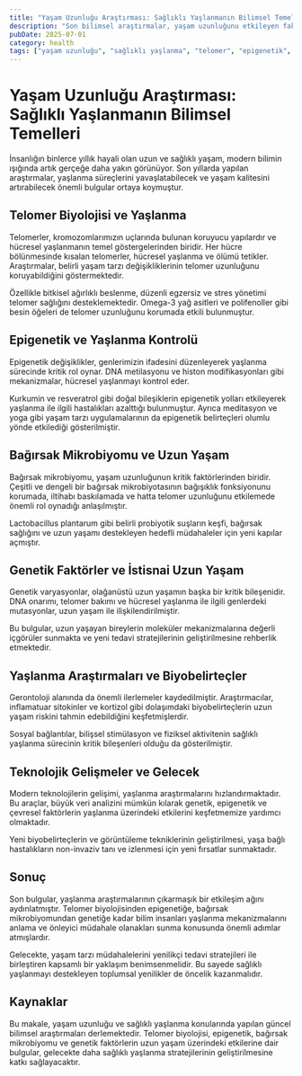 ```yaml
---
title: "Yaşam Uzunluğu Araştırması: Sağlıklı Yaşlanmanın Bilimsel Temelleri"
description: "Son bilimsel araştırmalar, yaşam uzunluğunu etkileyen faktörleri ve sağlıklı yaşlanma stratejilerini aydınlatıyor. Telomer biyolojisinden epigenetiğe kadar u..."
pubDate: 2025-07-01
category: health
tags: ["yaşam uzunluğu", "sağlıklı yaşlanma", "telomer", "epigenetik", "uzun ömür"]
---
```


# Yaşam Uzunluğu Araştırması: Sağlıklı Yaşlanmanın Bilimsel Temelleri

İnsanlığın binlerce yıllık hayali olan uzun ve sağlıklı yaşam, modern bilimin ışığında artık gerçeğe daha yakın görünüyor. Son yıllarda yapılan araştırmalar, yaşlanma süreçlerini yavaşlatabilecek ve yaşam kalitesini artırabilecek önemli bulgular ortaya koymuştur.

## Telomer Biyolojisi ve Yaşlanma

Telomerler, kromozomlarımızın uçlarında bulunan koruyucu yapılardır ve hücresel yaşlanmanın temel göstergelerinden biridir. Her hücre bölünmesinde kısalan telomerler, hücresel yaşlanma ve ölümü tetikler. Araştırmalar, belirli yaşam tarzı değişikliklerinin telomer uzunluğunu koruyabildiğini göstermektedir.

Özellikle bitkisel ağırlıklı beslenme, düzenli egzersiz ve stres yönetimi telomer sağlığını desteklemektedir. Omega-3 yağ asitleri ve polifenoller gibi besin öğeleri de telomer uzunluğunu korumada etkili bulunmuştur.

## Epigenetik ve Yaşlanma Kontrolü

Epigenetik değişiklikler, genlerimizin ifadesini düzenleyerek yaşlanma sürecinde kritik rol oynar. DNA metilasyonu ve histon modifikasyonları gibi mekanizmalar, hücresel yaşlanmayı kontrol eder.

Kurkumin ve resveratrol gibi doğal bileşiklerin epigenetik yolları etkileyerek yaşlanma ile ilgili hastalıkları azalttığı bulunmuştur. Ayrıca meditasyon ve yoga gibi yaşam tarzı uygulamalarının da epigenetik belirteçleri olumlu yönde etkilediği gösterilmiştir.

## Bağırsak Mikrobiyomu ve Uzun Yaşam

Bağırsak mikrobiyomu, yaşam uzunluğunun kritik faktörlerinden biridir. Çeşitli ve dengeli bir bağırsak mikrobiyotasının bağışıklık fonksiyonunu korumada, iltihabı baskılamada ve hatta telomer uzunluğunu etkilemede önemli rol oynadığı anlaşılmıştır.

Lactobacillus plantarum gibi belirli probiyotik suşların keşfi, bağırsak sağlığını ve uzun yaşamı destekleyen hedefli müdahaleler için yeni kapılar açmıştır.

## Genetik Faktörler ve İstisnai Uzun Yaşam

Genetik varyasyonlar, olağanüstü uzun yaşamın başka bir kritik bileşenidir. DNA onarımı, telomer bakımı ve hücresel yaşlanma ile ilgili genlerdeki mutasyonlar, uzun yaşam ile ilişkilendirilmiştir.

Bu bulgular, uzun yaşayan bireylerin moleküler mekanizmalarına değerli içgörüler sunmakta ve yeni tedavi stratejilerinin geliştirilmesine rehberlik etmektedir.

## Yaşlanma Araştırmaları ve Biyobelirteçler

Gerontoloji alanında da önemli ilerlemeler kaydedilmiştir. Araştırmacılar, inflamatuar sitokinler ve kortizol gibi dolaşımdaki biyobelirteçlerin uzun yaşam riskini tahmin edebildiğini keşfetmişlerdir.

Sosyal bağlantılar, bilişsel stimülasyon ve fiziksel aktivitenin sağlıklı yaşlanma sürecinin kritik bileşenleri olduğu da gösterilmiştir.

## Teknolojik Gelişmeler ve Gelecek

Modern teknolojilerin gelişimi, yaşlanma araştırmalarını hızlandırmaktadır. Bu araçlar, büyük veri analizini mümkün kılarak genetik, epigenetik ve çevresel faktörlerin yaşlanma üzerindeki etkilerini keşfetmemize yardımcı olmaktadır.

Yeni biyobelirteçlerin ve görüntüleme tekniklerinin geliştirilmesi, yaşa bağlı hastalıkların non-invaziv tanı ve izlenmesi için yeni fırsatlar sunmaktadır.

## Sonuç

Son bulgular, yaşlanma araştırmalarının çıkarmaşık bir etkileşim ağını aydınlatmıştır. Telomer biyolojisinden epigenetiğe, bağırsak mikrobiyomundan genetiğe kadar bilim insanları yaşlanma mekanizmalarını anlama ve önleyici müdahale olanakları sunma konusunda önemli adımlar atmışlardır.

Gelecekte, yaşam tarzı müdahalelerini yenilikçi tedavi stratejileri ile birleştiren kapsamlı bir yaklaşım benimsenmelidir. Bu sayede sağlıklı yaşlanmayı destekleyen toplumsal yenilikler de öncelik kazanmalıdır.

## Kaynaklar

Bu makale, yaşam uzunluğu ve sağlıklı yaşlanma konularında yapılan güncel bilimsel araştırmaları derlemektedir. Telomer biyolojisi, epigenetik, bağırsak mikrobiyomu ve genetik faktörlerin uzun yaşam üzerindeki etkilerine dair bulgular, gelecekte daha sağlıklı yaşlanma stratejilerinin geliştirilmesine katkı sağlayacaktır.